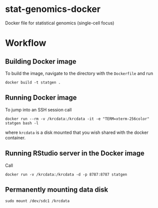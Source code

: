 # stat-genomics-docker
Docker file for statistical genomics (single-cell focus)


# Workflow

## Building Docker image

To build the image, navigate to the directory with the `Dockerfile` and run

```
docker build -t statgen .
```

## Running Docker image

To jump into an SSH session call

```
docker run --rm -v /krcdata:/krcdata -it -e "TERM=xterm-256color" statgen bash -l
```

where `krcdata` is a disk mounted that you wish shared with the docker container.

## Running RStudio server in the Docker image

Call

```
docker run -v /krcdata:/krcdata -d -p 8787:8787 statgen
```

## Permanently mounting data disk 

```
sudo mount /dev/sdc1 /krcdata
```
